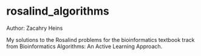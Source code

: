 # rosalind_algorithms

Author: Zacahry Heins

My solutions to the Rosalind problems for the bioinformatics textbook track from Bioinformatics Algorithms: An Active Learning Approach.
